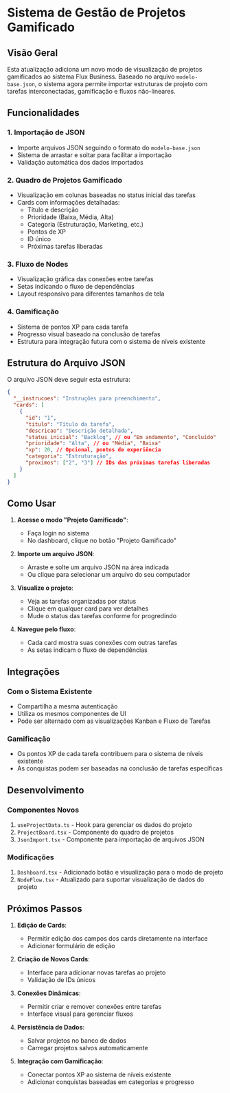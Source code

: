 # Sistema de Gestão de Projetos Gamificado

## Visão Geral

Esta atualização adiciona um novo modo de visualização de projetos gamificados ao sistema Flux Business. Baseado no arquivo `modelo-base.json`, o sistema agora permite importar estruturas de projeto com tarefas interconectadas, gamificação e fluxos não-lineares.

## Funcionalidades

### 1. Importação de JSON
- Importe arquivos JSON seguindo o formato do `modelo-base.json`
- Sistema de arrastar e soltar para facilitar a importação
- Validação automática dos dados importados

### 2. Quadro de Projetos Gamificado
- Visualização em colunas baseadas no status inicial das tarefas
- Cards com informações detalhadas:
  - Título e descrição
  - Prioridade (Baixa, Média, Alta)
  - Categoria (Estruturação, Marketing, etc.)
  - Pontos de XP
  - ID único
  - Próximas tarefas liberadas

### 3. Fluxo de Nodes
- Visualização gráfica das conexões entre tarefas
- Setas indicando o fluxo de dependências
- Layout responsivo para diferentes tamanhos de tela

### 4. Gamificação
- Sistema de pontos XP para cada tarefa
- Progresso visual baseado na conclusão de tarefas
- Estrutura para integração futura com o sistema de níveis existente

## Estrutura do Arquivo JSON

O arquivo JSON deve seguir esta estrutura:

```json
{
  "__instrucoes": "Instruções para preenchimento",
  "cards": [
    {
      "id": "1",
      "titulo": "Título da tarefa",
      "descricao": "Descrição detalhada",
      "status_inicial": "Backlog", // ou "Em andamento", "Concluído"
      "prioridade": "Alta", // ou "Média", "Baixa"
      "xp": 20, // Opcional, pontos de experiência
      "categoria": "Estruturação",
      "proximos": ["2", "3"] // IDs das próximas tarefas liberadas
    }
  ]
}
```

## Como Usar

1. **Acesse o modo "Projeto Gamificado"**:
   - Faça login no sistema
   - No dashboard, clique no botão "Projeto Gamificado"

2. **Importe um arquivo JSON**:
   - Arraste e solte um arquivo JSON na área indicada
   - Ou clique para selecionar um arquivo do seu computador

3. **Visualize o projeto**:
   - Veja as tarefas organizadas por status
   - Clique em qualquer card para ver detalhes
   - Mude o status das tarefas conforme for progredindo

4. **Navegue pelo fluxo**:
   - Cada card mostra suas conexões com outras tarefas
   - As setas indicam o fluxo de dependências

## Integrações

### Com o Sistema Existente
- Compartilha a mesma autenticação
- Utiliza os mesmos componentes de UI
- Pode ser alternado com as visualizações Kanban e Fluxo de Tarefas

### Gamificação
- Os pontos XP de cada tarefa contribuem para o sistema de níveis existente
- As conquistas podem ser baseadas na conclusão de tarefas específicas

## Desenvolvimento

### Componentes Novos
1. `useProjectData.ts` - Hook para gerenciar os dados do projeto
2. `ProjectBoard.tsx` - Componente do quadro de projetos
3. `JsonImport.tsx` - Componente para importação de arquivos JSON

### Modificações
1. `Dashboard.tsx` - Adicionado botão e visualização para o modo de projeto
2. `NodeFlow.tsx` - Atualizado para suportar visualização de dados do projeto

## Próximos Passos

1. **Edição de Cards**:
   - Permitir edição dos campos dos cards diretamente na interface
   - Adicionar formulário de edição

2. **Criação de Novos Cards**:
   - Interface para adicionar novas tarefas ao projeto
   - Validação de IDs únicos

3. **Conexões Dinâmicas**:
   - Permitir criar e remover conexões entre tarefas
   - Interface visual para gerenciar fluxos

4. **Persistência de Dados**:
   - Salvar projetos no banco de dados
   - Carregar projetos salvos automaticamente

5. **Integração com Gamificação**:
   - Conectar pontos XP ao sistema de níveis existente
   - Adicionar conquistas baseadas em categorias e progresso